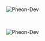 <br />

<p align="center"> <img src="https://github-readme-stats-six-rust-42.vercel.app/api?username=Pheon-Dev&show_icons=true&theme=github_dark_dimmed" alt="Pheon-Dev" /> </p>

<br />

<p align="center"> <img src="https://github-readme-stats-six-rust-42.vercel.app/api/top-langs/?username=Pheon-Dev&exclude_repo=MovieLense,recommender_system,rofi,dmenu,solutions,github-readme-stats,traccar-web,moc,tmux,openship,d1-ship,bot,joshuto,dotfiles,royal-diadems,vision-lms&theme=github_dark_dimmed&size_weight=1&count_weight=0&langs_count=6&hide_progress=true" alt="Pheon-Dev" /> </p>

